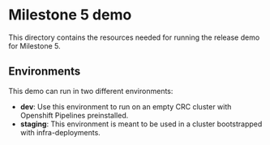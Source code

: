 # Milestone 5 demo

This directory contains the resources needed for running the release demo for Milestone 5.

## Environments

This demo can run in two different environments:

* **dev**: Use this environment to run on an empty CRC cluster with Openshift Pipelines preinstalled.
* **staging**: This environment is meant to be used in a cluster bootstrapped with infra-deployments.
